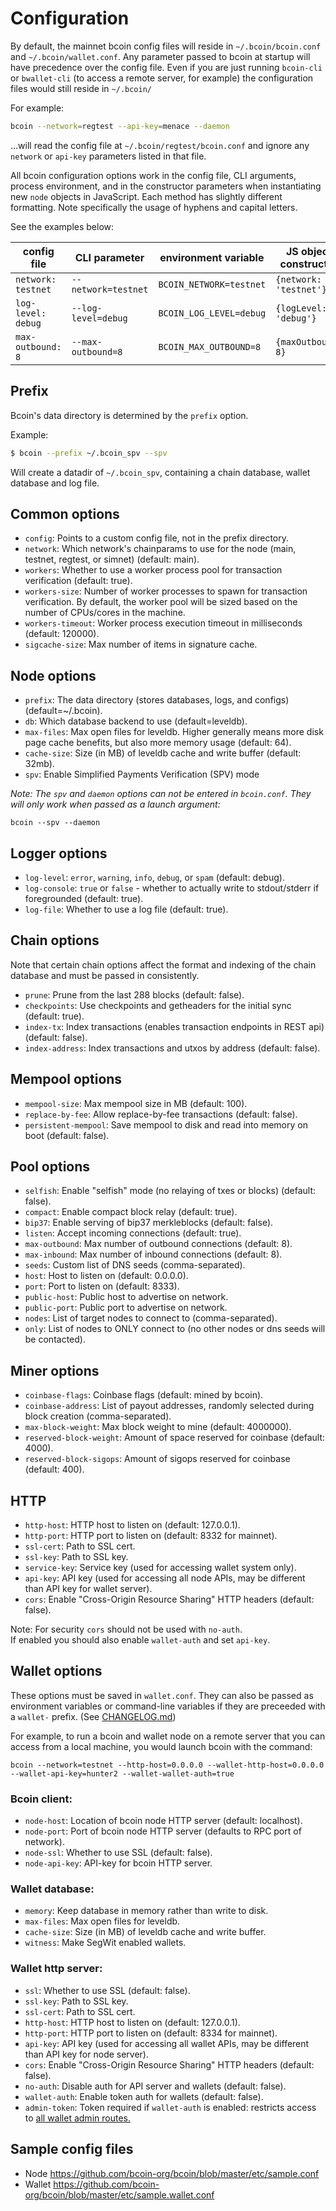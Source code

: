 # Configuration

By default, the mainnet bcoin config files will reside in `~/.bcoin/bcoin.conf`
and `~/.bcoin/wallet.conf`. Any parameter passed to bcoin at startup will have
precedence over the config file. Even if you are just running `bcoin-cli` or
`bwallet-cli` (to access a remote server, for example) the configuration
files would still reside in `~/.bcoin/`

For example:

```bash
bcoin --network=regtest --api-key=menace --daemon
```

...will read the config file at `~/.bcoin/regtest/bcoin.conf` and ignore any
`network` or `api-key` parameters listed in that file.

All bcoin configuration options work in the config file, CLI arguments,
process environment, and in the constructor parameters when instantiating
new `node` objects in JavaScript. Each method has slightly different
formatting. Note specifically the usage of hyphens and capital letters.

See the examples below:

| config file        | CLI parameter       | environment variable    | JS object constructor  |
| ------------------ | ------------------- | ----------------------- | ---------------------- |
| `network: testnet` | `--network=testnet` | `BCOIN_NETWORK=testnet` | `{network: 'testnet'}` |
| `log-level: debug` | `--log-level=debug` | `BCOIN_LOG_LEVEL=debug` | `{logLevel: 'debug'}`  |
| `max-outbound: 8`  | `--max-outbound=8`  | `BCOIN_MAX_OUTBOUND=8`  | `{maxOutbound: 8}`     |

## Prefix

Bcoin's data directory is determined by the `prefix` option.

Example:

```bash
$ bcoin --prefix ~/.bcoin_spv --spv
```

Will create a datadir of `~/.bcoin_spv`, containing a chain database, wallet
database and log file.

## Common options

- `config`: Points to a custom config file, not in the prefix directory.
- `network`: Which network's chainparams to use for the node (main, testnet,
  regtest, or simnet) (default: main).
- `workers`: Whether to use a worker process pool for transaction
  verification (default: true).
- `workers-size`: Number of worker processes to spawn for transaction
  verification. By default, the worker pool will be sized based on the number
  of CPUs/cores in the machine.
- `workers-timeout`: Worker process execution timeout in
  milliseconds (default: 120000).
- `sigcache-size`: Max number of items in signature cache.

## Node options

- `prefix`: The data directory (stores databases, logs, and configs)
  (default=~/.bcoin).
- `db`: Which database backend to use (default=leveldb).
- `max-files`: Max open files for leveldb. Higher generally means more disk
  page cache benefits, but also more memory usage (default: 64).
- `cache-size`: Size (in MB) of leveldb cache and write buffer
  (default: 32mb).
- `spv`: Enable Simplified Payments Verification (SPV) mode

_Note: The `spv` and `daemon` options can not be entered in `bcoin.conf`.
They will only work when passed as a launch argument:_

```
bcoin --spv --daemon
```

## Logger options

- `log-level`: `error`, `warning`, `info`, `debug`, or `spam` (default: debug).
- `log-console`: `true` or `false` - whether to actually write to stdout/stderr
  if foregrounded (default: true).
- `log-file`: Whether to use a log file (default: true).

## Chain options

Note that certain chain options affect the format and indexing of the chain
database and must be passed in consistently.

- `prune`: Prune from the last 288 blocks (default: false).
- `checkpoints`: Use checkpoints and getheaders for the initial
  sync (default: true).
- `index-tx`: Index transactions (enables transaction endpoints in REST api)
  (default: false).
- `index-address`: Index transactions and utxos by address (default: false).

## Mempool options

- `mempool-size`: Max mempool size in MB (default: 100).
- `replace-by-fee`: Allow replace-by-fee transactions (default: false).
- `persistent-mempool`: Save mempool to disk and read into memory on boot
  (default: false).

## Pool options

- `selfish`: Enable "selfish" mode (no relaying of txes or blocks)
  (default: false).
- `compact`: Enable compact block relay (default: true).
- `bip37`: Enable serving of bip37 merkleblocks (default: false).
- `listen`: Accept incoming connections (default: true).
- `max-outbound`: Max number of outbound connections (default: 8).
- `max-inbound`: Max number of inbound connections (default: 8).
- `seeds`: Custom list of DNS seeds (comma-separated).
- `host`: Host to listen on (default: 0.0.0.0).
- `port`: Port to listen on (default: 8333).
- `public-host`: Public host to advertise on network.
- `public-port`: Public port to advertise on network.
- `nodes`: List of target nodes to connect to (comma-separated).
- `only`: List of nodes to ONLY connect to (no other nodes or dns seeds will
  be contacted).

## Miner options

- `coinbase-flags`: Coinbase flags (default: mined by bcoin).
- `coinbase-address`: List of payout addresses, randomly selected during block
  creation (comma-separated).
- `max-block-weight`: Max block weight to mine (default: 4000000).
- `reserved-block-weight`: Amount of space reserved for coinbase
  (default: 4000).
- `reserved-block-sigops`: Amount of sigops reserved for coinbase
  (default: 400).

## HTTP

- `http-host`: HTTP host to listen on (default: 127.0.0.1).
- `http-port`: HTTP port to listen on (default: 8332 for mainnet).
- `ssl-cert`: Path to SSL cert.
- `ssl-key`: Path to SSL key.
- `service-key`: Service key (used for accessing wallet system only).
- `api-key`: API key (used for accessing all node APIs, may be different than
  API key for wallet server).
- `cors`: Enable "Cross-Origin Resource Sharing" HTTP headers (default: false).

Note: For security `cors` should not be used with `no-auth`. \
If enabled you should also enable `wallet-auth` and set `api-key`.

## Wallet options

These options must be saved in `wallet.conf`. They can also be passed as
environment variables or command-line variables if they are preceeded with
a `wallet-` prefix. (See [CHANGELOG.md](https://github.com/bcoin-org/bcoin/blob/master/CHANGELOG.md#configuration-changes))

For example, to run a bcoin and wallet node on a remote server that you can
access from a local machine, you would launch bcoin with the command:

`bcoin --network=testnet --http-host=0.0.0.0 --wallet-http-host=0.0.0.0 --wallet-api-key=hunter2 --wallet-wallet-auth=true`

### Bcoin client:

- `node-host`: Location of bcoin node HTTP server (default: localhost).
- `node-port`: Port of bcoin node HTTP server (defaults to RPC port
  of network).
- `node-ssl`: Whether to use SSL (default: false).
- `node-api-key`: API-key for bcoin HTTP server.

### Wallet database:

- `memory`: Keep database in memory rather than write to disk.
- `max-files`: Max open files for leveldb.
- `cache-size`: Size (in MB) of leveldb cache and write buffer.
- `witness`: Make SegWit enabled wallets.

### Wallet http server:

- `ssl`: Whether to use SSL (default: false).
- `ssl-key`: Path to SSL key.
- `ssl-cert`: Path to SSL cert.
- `http-host`: HTTP host to listen on (default: 127.0.0.1).
- `http-port`: HTTP port to listen on (default: 8334 for mainnet).
- `api-key`: API key (used for accessing all wallet APIs, may be different
  than API key for node server).
- `cors`: Enable "Cross-Origin Resource Sharing" HTTP headers (default: false).
- `no-auth`: Disable auth for API server and wallets (default: false).
- `wallet-auth`: Enable token auth for wallets (default: false).
- `admin-token`: Token required if `wallet-auth` is enabled: restricts access
  to [all wallet admin routes.](https://bcoin.io/api-docs/#wallet-admin-commands)

## Sample config files

- Node https://github.com/bcoin-org/bcoin/blob/master/etc/sample.conf
- Wallet https://github.com/bcoin-org/bcoin/blob/master/etc/sample.wallet.conf
